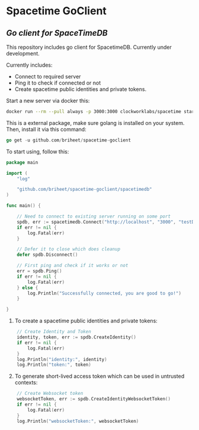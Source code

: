 # Spacetime GoClient

## _Go client for SpaceTimeDB_

This repository includes go client for SpacetimeDB. Currently under development.

Currently includes:

- Connect to required server
- Ping it to check if connected or not
- Create spacetime public identities and private tokens.

Start a new server via docker this:

```bash
docker run --rm --pull always -p 3000:3000 clockworklabs/spacetime start
```

This is a external package, make sure golang is installed on your system. Then, install it via this command:

```go
go get -u github.com/briheet/spacetime-goclient
```

To start using, follow this:

```go
package main

import (
	"log"

	"github.com/briheet/spacetime-goclient/spacetimedb"
)

func main() {

	// Need to connect to existing server running on some port
	spdb, err := spacetimedb.Connect("http://localhost", "3000", "testDB")
	if err != nil {
		log.Fatal(err)
	}

	// Defer it to close which does cleanup
	defer spdb.Disconnect()

	// First ping and check if it works or not
	err = spdb.Ping()
	if err != nil {
		log.Fatal(err)
	} else {
		log.Println("Successfully connected, you are good to go!")
	}

}
```

1. To create a spacetime public identities and private tokens:

```go
	// Create Identity and Token
	identity, token, err := spdb.CreateIdentity()
	if err != nil {
		log.Fatal(err)
	}
	log.Println("identity:", identity)
	log.Println("token:", token)
```

2. To generate short-lived access token which can be used in untrusted contexts:

```go
	// Create Websocket token
	websocketToken, err := spdb.CreateIdentityWebsocketToken()
	if err != nil {
		log.Fatal(err)
	}
	log.Println("websocketToken:", websocketToken)
```
